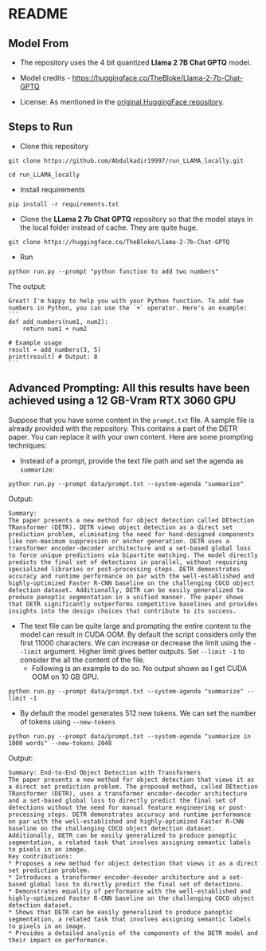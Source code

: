 # README

## Model From

* The repository uses the 4 bit quantized **Llama 2 7B Chat GPTQ** model.

* Model credits - https://huggingface.co/TheBloke/Llama-2-7b-Chat-GPTQ
* License: As mentioned in the [original HuggingFace repository](https://huggingface.co/TheBloke/Llama-2-7b-Chat-GPTQ#original-model-card-metas-llama-2-7b-chat).

## Steps to Run

* Clone this repository

```
git clone https://github.com/Abdulkadir19997/run_LLAMA_locally.git
```

```
cd run_LLAMA_locally
```

* Install requirements

```
pip install -r requirements.txt
```

* Clone the **LLama 2 7b Chat GPTQ** repository so that the model stays in the local folder instead of cache. They are quite huge.

```
git clone https://huggingface.co/TheBloke/Llama-2-7b-Chat-GPTQ
```

* Run

```
python run.py --prompt "python function to add two numbers"
```

The output:

````
Great! I'm happy to help you with your Python function. To add two numbers in Python, you can use the `+` operator. Here's an example:
```
def add_numbers(num1, num2):
    return num1 + num2

# Example usage
result = add_numbers(3, 5)
print(result) # Output: 8
```
````

## Advanced Prompting: All this results have been achieved using a 12 GB-Vram RTX 3060 GPU

Suppose that you have some content in the `prompt.txt` file. A sample file is already provided with the repository. This contains a part of the DETR paper. You can replace it with your own content. Here are some prompting techniques:

* Instead of a prompt, provide the text file path and set the agenda as `summarize`:

```
python run.py --prompt data/prompt.txt --system-agenda "summarize"
```

Output:

```
Summary:
The paper presents a new method for object detection called DEtection TRansformer (DETR). DETR views object detection as a direct set prediction problem, eliminating the need for hand-designed components like non-maximum suppression or anchor generation. DETR uses a transformer encoder-decoder architecture and a set-based global loss to force unique predictions via bipartite matching. The model directly predicts the final set of detections in parallel, without requiring specialized libraries or post-processing steps. DETR demonstrates accuracy and runtime performance on par with the well-established and highly-optimized Faster R-CNN baseline on the challenging COCO object detection dataset. Additionally, DETR can be easily generalized to produce panoptic segmentation in a unified manner. The paper shows that DETR significantly outperforms competitive baselines and provides insights into the design choices that contribute to its success.
```

* The text file can be quite large and prompting the entire content to the model can result in CUDA OOM. By default the script considers only the first 11000 characters. We can increase or decrease the limit using the `--limit` argument. Higher limit gives better outputs. Set `--limit -1` to consider the all the content of the file.
  * Following is an example to do so. No output shown as I get CUDA OOM on 10 GB GPU.

```
python run.py --prompt data/prompt.txt --system-agenda "summarize" --limit -1
```

* By default the model generates 512 new tokens. We can set the number of tokens using `--new-tokens`

```
python run.py --prompt data/prompt.txt --system-agenda "summarize in 1000 words" --new-tokens 2048
```

Output:

```
Summary: End-to-End Object Detection with Transformers
The paper presents a new method for object detection that views it as a direct set prediction problem. The proposed method, called DEtection TRansformer (DETR), uses a transformer encoder-decoder architecture and a set-based global loss to directly predict the final set of detections without the need for manual feature engineering or post-processing steps. DETR demonstrates accuracy and runtime performance on par with the well-established and highly-optimized Faster R-CNN baseline on the challenging COCO object detection dataset. Additionally, DETR can be easily generalized to produce panoptic segmentation, a related task that involves assigning semantic labels to pixels in an image.
Key contributions:
* Proposes a new method for object detection that views it as a direct set prediction problem.
* Introduces a transformer encoder-decoder architecture and a set-based global loss to directly predict the final set of detections.
* Demonstrates equality of performance with the well-established and highly-optimized Faster R-CNN baseline on the challenging COCO object detection dataset.
* Shows that DETR can be easily generalized to produce panoptic segmentation, a related task that involves assigning semantic labels to pixels in an image.
* Provides a detailed analysis of the components of the DETR model and their impact on performance.
```

